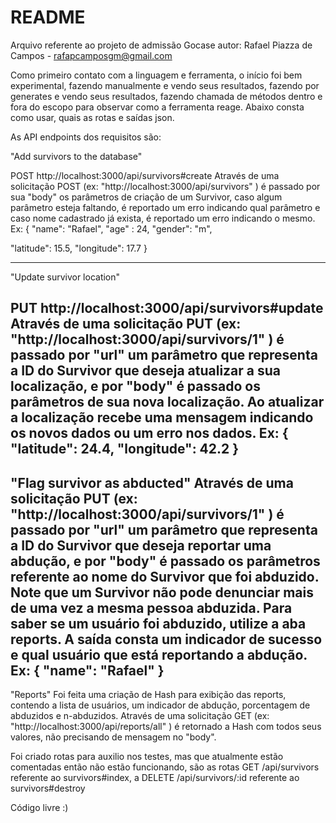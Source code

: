 # README

Arquivo referente ao projeto de admissão Gocase
autor: Rafael Piazza de Campos - rafapcamposgm@gmail.com

Como primeiro contato com a linguagem e ferramenta, o início foi bem experimental, fazendo manualmente e vendo seus resultados, fazendo por generates e vendo seus resultados, fazendo chamada de métodos dentro e fora do escopo para observar como a ferramenta reage.
Abaixo consta como usar, quais as rotas e saídas json.

As API endpoints dos requisitos são:

"Add survivors to the database"

POST http://localhost:3000/api/survivors#create
Através de uma solicitação POST (ex: "http://localhost:3000/api/survivors" ) é passado por sua "body" os parâmetros de criação de um Survivor, caso algum parâmetro esteja faltando, é reportado um erro indicando qual parâmetro e caso nome cadastrado já exista, é reportado um erro indicando o mesmo.
Ex:
{ 
"name": "Rafael",
"age" : 24,
"gender": "m",

"latitude": 15.5,
"longitude": 17.7
}

----------------------------------------------------------------------------------------------------------------------------
"Update survivor location"

PUT http://localhost:3000/api/survivors#update
Através de uma solicitação PUT (ex: "http://localhost:3000/api/survivors/1" ) é passado por "url" um parâmetro que representa a ID do Survivor que deseja atualizar a sua localização, e por "body" é passado os parâmetros de sua nova localização. Ao atualizar a localização recebe uma mensagem indicando os novos dados ou um erro nos dados.
Ex:
{
"latitude": 24.4,
"longitude": 42.2
}
----------------------------------------------------------------------------------------------------------------------------
"Flag survivor as abducted"
Através de uma solicitação PUT (ex: "http://localhost:3000/api/survivors/1" ) é passado por "url" um parâmetro que representa a ID do Survivor que deseja reportar uma abdução, e por "body" é passado os parâmetros referente ao nome do Survivor que foi abduzido. Note que um Survivor não pode denunciar mais de uma vez a mesma pessoa abduzida. Para saber se um usuário foi abduzido, utilize a aba reports. A saída consta um indicador de sucesso e qual usuário que está reportando a abdução.
Ex:
{
"name": "Rafael"
}
----------------------------------------------------------------------------------------------------------------------------
"Reports"
Foi feita uma criação de Hash para exibição das reports, contendo a lista de usuários, um indicador de abdução, porcentagem de abduzidos e n-abduzidos. Através de uma solicitação GET (ex: "http://localhost:3000/api/reports/all" ) é retornado a Hash com todos seus valores, não precisando de mensagem no "body".

Foi criado rotas para auxilio nos testes, mas que atualmente estão comentadas então não estão funcionando, são as rotas GET /api/survivors referente ao survivors#index, a DELETE /api/survivors/:id referente ao survivors#destroy

Código livre :)